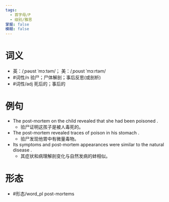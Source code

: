```yaml
---
tags:
  - 首字母/P
  - 级别/雅思
掌握: false
模糊: false
---
```

# 词义
- 英：/ˌpəʊst ˈmɔːtəm/； 美：/ˌpoʊst ˈmɔːrtəm/
- #词性/n  验尸；尸体解剖；事后反思(或剖析)
- #词性/adj  死后的；事后的
# 例句
- The post-mortem on the child revealed that she had been poisoned .
	- 验尸证明这孩子是被人毒死的。
- The post-mortem revealed traces of poison in his stomach .
	- 验尸发现他胃中有微量毒物。
- Its symptoms and post-mortem appearances were similar to the natural disease .
	- 其症状和病理解剖变化与自然发病的蚌相似。
# 形态
- #形态/word_pl post-mortems
